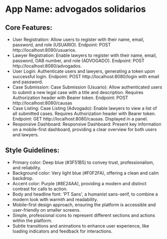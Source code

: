 # **App Name**: advogados solidarios

## Core Features:

- User Registration: Allow users to register with their name, email, password, and role (USUARIO). Endpoint: POST http://localhost:8080/usuarios.
- Lawyer Registration: Enable lawyers to register with their name, email, password, OAB number, and role (ADVOGADO). Endpoint: POST http://localhost:8080/advogados.
- User Login: Authenticate users and lawyers, generating a token upon successful login. Endpoint: POST http://localhost:8080/login with email and password.
- Case Submission: Case Submission (Usuario): Allow authenticated users to submit a new legal case with a title and description. Requires Authorization header with Bearer token. Endpoint: POST http://localhost:8080/causas
- Case Listing: Case Listing (Advogado): Enable lawyers to view a list of all submitted cases. Requires Authorization header with Bearer token. Endpoint: GET http://localhost:8080/causas. Displayed in a panel.
- Responsive Dashboard: Responsive Dashboard: Present key information on a mobile-first dashboard, providing a clear overview for both users and lawyers.

## Style Guidelines:

- Primary color: Deep blue (#3F51B5) to convey trust, professionalism, and reliability.
- Background color: Very light blue (#F0F2FA), offering a clean and calm backdrop.
- Accent color: Purple (#8E24AA), providing a modern and distinct contrast for calls to action.
- Body and headline font: 'PT Sans', a humanist sans-serif, to combine a modern look with warmth and readability.
- Mobile-first design approach, ensuring the platform is accessible and user-friendly on smaller screens.
- Simple, professional icons to represent different sections and actions within the platform.
- Subtle transitions and animations to enhance user experience, like loading indicators and feedback for interactions.